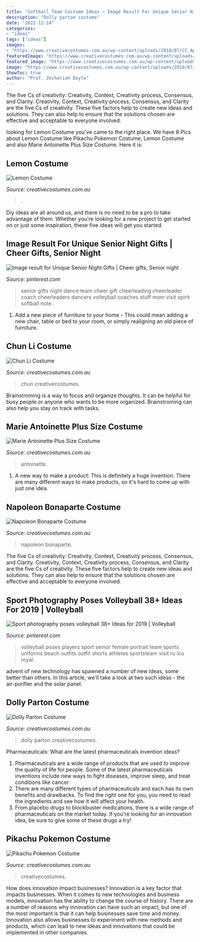 ```yaml
---
title: "Softball Team Costume Ideas ~ Image Result For Unique Senior Night Gifts"
description: "Dolly parton costume"
date: "2022-12-14"
categories:
- "ideas"
tags: ["ideas"]
images:
- "https://www.creativecostumes.com.au/wp-content/uploads/2018/07/CC_April_18_146-768x1024.jpg"
featuredImage: "https://www.creativecostumes.com.au/wp-content/uploads/2016/08/pikachu-760x1024.jpg"
featured_image: "https://www.creativecostumes.com.au/wp-content/uploads/2013/06/P1030767-637x1024.jpg"
image: "https://www.creativecostumes.com.au/wp-content/uploads/2018/07/CC_April_18_146-768x1024.jpg"
ShowToc: true
author: "Prof. Zechariah Doyle"
---
```



The five Cs of creativity: Creativity, Context, Creativity process, Consensus, and Clarity.
Creativity, Context, Creativity process, Consensus, and Clarity are the five Cs of creativity. These five factors help to create new ideas and solutions. They can also help to ensure that the solutions chosen are effective and acceptable to everyone involved.

	

		
looking for Lemon Costume you've came to the right place. We have 8 Pics about Lemon Costume like Pikachu Pokemon Costume, Lemon Costume and also Marie Antoinette Plus Size Costume. Here it is:
		
    
## Lemon Costume

<img loading=lazy src="https://www.creativecostumes.com.au/wp-content/uploads/2012/06/P1010541-768x1024.jpg" onerror="this.onerror=null;this.src='https://tse4.mm.bing.net/th?id=OIP.UdsFmGrsXsZnbfP6Yd8uOgHaJ4&amp;pid=15.1';" alt="Lemon Costume">

_Source: creativecostumes.com.au_

>. 

	

Diy ideas are all around us, and there is no need to be a pro to take advantage of them. Whether you're looking for a new project to get started on or just some inspiration, these five ideas will get you started.

    
## Image Result For Unique Senior Night Gifts | Cheer Gifts, Senior Night

<img loading=lazy src="https://i.pinimg.com/736x/b0/e6/3e/b0e63e78e663bab98fa34fe5629f769e.jpg" onerror="this.onerror=null;this.src='https://tse4.mm.bing.net/th?id=OIP.CRrm-RGpmFN9ISFCjgjD0wHaJ5&amp;pid=15.1';" alt="Image result for Unique Senior Night Gifts | Cheer gifts, Senior night">

_Source: pinterest.com_

>senior gifts night dance team cheer gift cheerleading cheerleader coach cheerleaders dancers volleyball coaches stuff mom visit spirit softball note. 

	

1. Add a new piece of furniture to your home - This could mean adding a new chair, table or bed to your room, or simply realigning an old piece of furniture.

    
## Chun Li Costume

<img loading=lazy src="https://www.creativecostumes.com.au/wp-content/uploads/2013/06/P1030767-637x1024.jpg" onerror="this.onerror=null;this.src='https://tse1.mm.bing.net/th?id=OIP.fr_e50x-XEHWMa2Mj_K_1QHaL5&amp;pid=15.1';" alt="Chun Li Costume">

_Source: creativecostumes.com.au_

>chun creativecostumes. 

	

Brainstroming is a way to focus and organize thoughts. It can be helpful for busy people or anyone who wants to be more organized. Brainstroming can also help you stay on track with tasks.

    
## Marie Antoinette Plus Size Costume

<img loading=lazy src="https://www.creativecostumes.com.au/wp-content/uploads/2018/07/CC_April_18_146-768x1024.jpg" onerror="this.onerror=null;this.src='https://tse1.mm.bing.net/th?id=OIP.hl1BrO7Edbs6dgxv9c3EmgHaJ4&amp;pid=15.1';" alt="Marie Antoinette Plus Size Costume">

_Source: creativecostumes.com.au_

>antoinette. 

	

1. A new way to make a product: This is definitely a huge invention. There are many different ways to make products, so it's hard to come up with just one idea.

    
## Napoleon Bonaparte Costume

<img loading=lazy src="https://www.creativecostumes.com.au/wp-content/uploads/2017/03/napoleon-768x1024.jpg" onerror="this.onerror=null;this.src='https://tse3.mm.bing.net/th?id=OIP.2N5Tex4regwgdjlm14ntsQHaJ4&amp;pid=15.1';" alt="Napoleon Bonaparte Costume">

_Source: creativecostumes.com.au_

>napoleon bonaparte. 

	

The five Cs of creativity: Creativity, Context, Creativity process, Consensus, and Clarity.
Creativity, Context, Creativity process, Consensus, and Clarity are the five Cs of creativity. These five factors help to create new ideas and solutions. They can also help to ensure that the solutions chosen are effective and acceptable to everyone involved.

    
## Sport Photography Poses Volleyball 38+ Ideas For 2019 | Volleyball

<img loading=lazy src="https://i.pinimg.com/736x/c1/96/b5/c196b5d5d9015df0cd9622862f3ffacc.jpg" onerror="this.onerror=null;this.src='https://tse2.mm.bing.net/th?id=OIP.hNf26K6ooyCbF5Hyf9QexQAAAA&amp;pid=15.1';" alt="Sport photography poses volleyball 38+ Ideas for 2019 | Volleyball">

_Source: pinterest.com_

>volleyball poses players sport senior female portrait team sports uniforms beach outfits outfit shorts athletes sportsteam visit ru icu royal. 

	

advent of new technology has spawned a number of new ideas, some better than others. In this article, we'll take a look at two such ideas - the air-purifier and the solar panel.

    
## Dolly Parton Costume

<img loading=lazy src="https://www.creativecostumes.com.au/wp-content/uploads/2017/03/dolly-parton.jpg" onerror="this.onerror=null;this.src='https://tse4.mm.bing.net/th?id=OIP.fO3LX1-QfmSbAY4mIp06KwHaJ4&amp;pid=15.1';" alt="Dolly Parton Costume">

_Source: creativecostumes.com.au_

>dolly parton creativecostumes. 

	

Pharmaceuticals: What are the latest pharmaceuticals invention ideas?
1. Pharmaceuticals are a wide range of products that are used to improve the quality of life for people. Some of the latest pharmaceuticals inventions include new ways to fight diseases, improve sleep, and treat conditions like cancer.
2. There are many different types of pharmaceuticals and each has its own benefits and drawbacks. To find the right one for you, you need to read the ingredients and see how it will affect your health.
3. From placebo drugs to blockbuster medications, there is a wide range of pharmaceuticals on the market today. If you're looking for an innovation idea, be sure to give some of these drugs a try!

    
## Pikachu Pokemon Costume

<img loading=lazy src="https://www.creativecostumes.com.au/wp-content/uploads/2016/08/pikachu-760x1024.jpg" onerror="this.onerror=null;this.src='https://tse4.mm.bing.net/th?id=OIP.92Jtz83BA0GFrJ3SkgckPgHaJ-&amp;pid=15.1';" alt="Pikachu Pokemon Costume">

_Source: creativecostumes.com.au_

>creativecostumes. 

	

How does innovation impact businesses?
Innovation is a key factor that impacts businesses. When it comes to new technologies and business models, innovation has the ability to change the course of history. There are a number of reasons why innovation can have such an impact, but one of the most important is that it can help businesses save time and money. Innovation also allows businesses to experiment with new methods and products, which can lead to new ideas and innovations that could be implemented in other companies.

